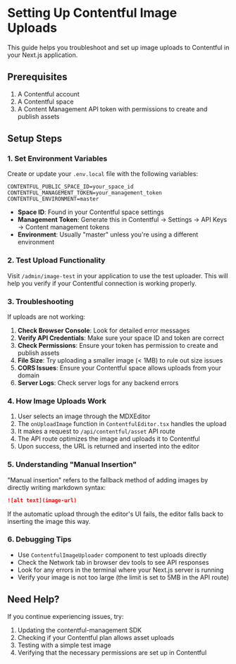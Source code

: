 # Setting Up Contentful Image Uploads

This guide helps you troubleshoot and set up image uploads to Contentful in your Next.js application.

## Prerequisites

1. A Contentful account
2. A Contentful space
3. A Content Management API token with permissions to create and publish assets

## Setup Steps

### 1. Set Environment Variables

Create or update your `.env.local` file with the following variables:

```
CONTENTFUL_PUBLIC_SPACE_ID=your_space_id
CONTENTFUL_MANAGEMENT_TOKEN=your_management_token
CONTENTFUL_ENVIRONMENT=master
```

- **Space ID**: Found in your Contentful space settings
- **Management Token**: Generate this in Contentful → Settings → API Keys → Content management tokens
- **Environment**: Usually "master" unless you're using a different environment

### 2. Test Upload Functionality

Visit `/admin/image-test` in your application to use the test uploader. This will help you verify if your Contentful connection is working properly.

### 3. Troubleshooting

If uploads are not working:

1. **Check Browser Console**: Look for detailed error messages
2. **Verify API Credentials**: Make sure your space ID and token are correct
3. **Check Permissions**: Ensure your token has permission to create and publish assets
4. **File Size**: Try uploading a smaller image (< 1MB) to rule out size issues
5. **CORS Issues**: Ensure your Contentful space allows uploads from your domain
6. **Server Logs**: Check server logs for any backend errors

### 4. How Image Uploads Work

1. User selects an image through the MDXEditor
2. The `onUploadImage` function in `ContentfulEditor.tsx` handles the upload
3. It makes a request to `/api/contentful/asset` API route
4. The API route optimizes the image and uploads it to Contentful
5. Upon success, the URL is returned and inserted into the editor

### 5. Understanding "Manual Insertion"

"Manual insertion" refers to the fallback method of adding images by directly writing markdown syntax:

```markdown
![alt text](image-url)
```

If the automatic upload through the editor's UI fails, the editor falls back to inserting the image this way.

### 6. Debugging Tips

- Use `ContentfulImageUploader` component to test uploads directly
- Check the Network tab in browser dev tools to see API responses
- Look for any errors in the terminal where your Next.js server is running
- Verify your image is not too large (the limit is set to 5MB in the API route)

## Need Help?

If you continue experiencing issues, try:

1. Updating the contentful-management SDK
2. Checking if your Contentful plan allows asset uploads
3. Testing with a simple test image
4. Verifying that the necessary permissions are set up in Contentful 